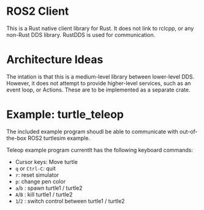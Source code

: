 # ROS2 Client

This is a Rust native client library for Rust. It does not link to rclcpp, or any non-Rust DDS library. RustDDS is used for communication.

# Architecture Ideas

The intation is that this is a medium-level library between lower-level DDS. However, it does not attempt to provide higher-level services, such as an event loop, or Actions. These are to be implemented as a separate crate.

# Example: turtle_teleop

The included example program shoudl be able to communicate with out-of-the-box ROS2 turtlesim example.

Teleop example program currentlt has the following keyboard commands:

* Cursor keys: Move turtle
* `q` or `Ctrl-C`: quit
* `r`: reset simulator
* `p`: change pen color
* `a`/`b` : spawn turtle1 / turtle2
* `A`/`B` : kill turtle1 / turtle2
* `1`/`2` : switch control between turtle1 / turtle2
